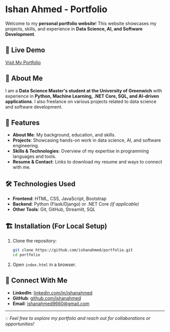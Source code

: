 # Ishan Ahmed - Portfolio

Welcome to my **personal portfolio website**! This website showcases my projects, skills, and experience in **Data Science, AI, and Software Development**.

## 🔗 Live Demo
[Visit My Portfolio](https://ishanahmed07.github.io/Portfolio/) 

## 📌 About Me
I am a **Data Science Master's student at the University of Greenwich** with experience in **Python, Machine Learning, .NET Core, SQL, and AI-driven applications**. I also freelance on various projects related to data science and software development.

## 🚀 Features
- **About Me**: My background, education, and skills.
- **Projects**: Showcasing hands-on work in data science, AI, and software engineering.
- **Skills & Technologies**: Overview of my expertise in programming languages and tools.
- **Resume & Contact**: Links to download my resume and ways to connect with me.

## 🛠️ Technologies Used
- **Frontend**: HTML, CSS, JavaScript, Bootstrap
- **Backend**: Python (Flask/Django) or .NET Core *(if applicable)*
- **Other Tools**: Git, GitHub, Streamlit, SQL

## 🏗️ Installation (For Local Setup)
1. Clone the repository:
   ```sh
   git clone https://github.com/ishanahmed/portfolio.git
   cd portfolio
   ```
2. Open `index.html` in a browser.

## 🤝 Connect With Me
- **LinkedIn**: [linkedin.com/in/ishanahmed](https://www.linkedin.com/in/ishan-ahmed-4b13b4208/) 
- **GitHub**: [github.com/ishanahmed](https://github.com/Ishanahmed07)
- **Email**: [ishanahmed9660@gmail.com](mailto:ishanahmed9660@gmail.com) 
---
💡 *Feel free to explore my portfolio and reach out for collaborations or opportunities!*


